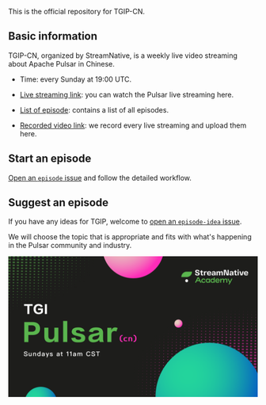 This is the official repository for TGIP-CN.

## Basic information

TGIP-CN, organized by StreamNative, is a weekly live video streaming about Apache Pulsar in Chinese.

* Time: every Sunday at 19:00 UTC.

* [Live streaming link](https://live.bilibili.com/21468418): you can watch the Pulsar live streaming here.

* [List of episode](playlist.md): contains a list of all episodes.

* [Recorded video link](https://space.bilibili.com/391380821/channel/detail?cid=98214): we record every live streaming and upload them here.

## Start an episode

[Open an `episode` issue](https://github.com/streamnative/tgip-cn/issues/new/choose) and follow the detailed workflow.

## Suggest an episode 

If you have any ideas for TGIP, welcome to [open an `episode-idea` issue](https://github.com/streamnative/tgip-cn/issues/new/choose).

We will choose the topic that is appropriate and fits with what's happening in the Pulsar community and industry.

![](image/cover.png)
